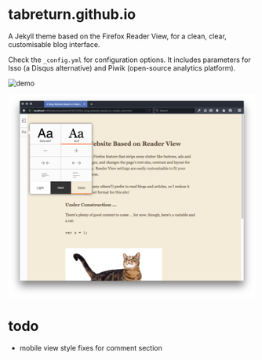 # tabreturn.github.io
A Jekyll theme based on the Firefox Reader View, for a clean, clear,
customisable blog interface.

Check the ``_config.yml`` for configuration options. It includes parameters for
Isso (a Disqus alternative) and Piwik (open-source analytics platform).

![demo](https://tabreturn.github.io/)

![screenshot](screenshot.png)

# todo
* mobile view style fixes for comment section
